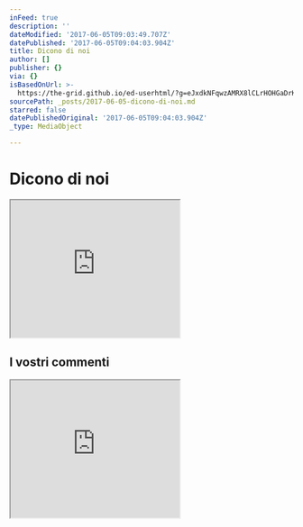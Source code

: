 ```yaml
---
inFeed: true
description: ''
dateModified: '2017-06-05T09:03:49.707Z'
datePublished: '2017-06-05T09:04:03.904Z'
title: Dicono di noi
author: []
publisher: {}
via: {}
isBasedOnUrl: >-
  https://the-grid.github.io/ed-userhtml/?g=eJxdkNFqwzAMRX8lCLrHOHGaDrK6Yy_7gv2A6yixmWsZ2Z3J389L3gYCXYlzL0hXt7B-YJPYKLA5xzQJUUppF23wTvTdGnqI6J-rC0lESrmNNr5bxkXt-Gn4OMnPWv9NdeX1Sm1kish5q_OfPdXej_1wGc9Sdq_y3A0vxc3ZqrHroDkk7NqiW21W0F8kNClvHhXciWfkKVDAN_pBXjyVybp5xlAZw-S9C6uCQNDslx0GBTVP-wp_sQ4pasZgNgWZnwi3qzi-cPsF6FNcKQ
sourcePath: _posts/2017-06-05-dicono-di-noi.md
starred: false
datePublishedOriginal: '2017-06-05T09:04:03.904Z'
_type: MediaObject

---
```

# Dicono di noi

<iframe src="https://the-grid.github.io/ed-userhtml/?g=eJxdkNFqwzAMRX8lCLrHOHGaDrK6Yy_7gv2A6yixmWsZ2Z3J389L3gYCXYlzL0hXt7B-YJPYKLA5xzQJUUppF23wTvTdGnqI6J-rC0lESrmNNr5bxkXt-Gn4OMnPWv9NdeX1Sm1kish5q_OfPdXej_1wGc9Sdq_y3A0vxc3ZqrHroDkk7NqiW21W0F8kNClvHhXciWfkKVDAN_pBXjyVybp5xlAZw-S9C6uCQNDslx0GBTVP-wp_sQ4pasZgNgWZnwi3qzi-cPsF6FNcKQ" height="244" style=""></iframe>

## I vostri commenti

<iframe src="https://the-grid.github.io/ed-userhtml/?g=eJxNkMtqwzAQRff-CuFCLYEjt90VPxaGLrLJKrtSiiyNgpxYChrZNJT-e8fEhe7mcbj3zjTGLcyZNrfDLoaQ8q6paNRlDerorqnjdvY6ueC5KRmWxAr2nTG2qMhG6u2IrGVGniC9XWACn7C_HdXpoCbgKN6fPmqinWX8P9Pf9oaTlGAR0hz9ymxCOoJKsHGkUNNCOkM7Z-6YxKipzatKB-9BJ2mVhiGEs_SQKpc-98cKzVmO-PBlh-nSPj8uEJGOaJcX-ZqvMpRbXlUkj0MwIJ1HiKkHGyLw7S5RZz_cBD2vSUpW3D9SUPXntxuRfAoh6qba_vULDI9uhg" height="244" style=""></iframe>